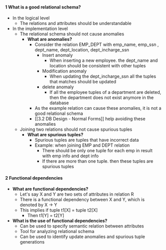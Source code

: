 
#### 1 What is a good relational schema?
- In the logical level
	- The relations and attributes should be understandable
- In the implementation level
	- The relational schema should not cause anomalies
		- **What are anomalies?**
			- Consider the relation EMP_DEPT with emp_name, emp_ssn , dept_name, dept_location, dept_incharge_ssn
				- Insert anomaly
					- When inserting a new employee. the dept_name and location should be consistent with other tuples
				- Modification anomaly
					- When updating the dept_incharge_ssn all the tuples that matches should be updated
				- delete anomaly
					- If all the employee tuples of a department are deleted, then the department does not exist anymore in the database
			- As the example relation can cause these anomalies, it is not a good relational schema
			- [[3.2 DB Design - Normal Forms]] help avoiding these anomalies
	- Joining two relations should not cause spurious tuples
		- **What are spurious tuples?**
			- Spurious tuples are tuples that have incorrect data
			- Example: when joining EMP and DEPT relation 
				- There should be only one tuple for each emp in result with emp info and dept info
				- If there are more than one tuple. then these tuples are spurious tuples


#### 2 Functional dependencies
- **What are functional dependencies?**
	- Let's say X and Y are two sets of attributes in relation R 
	- There is a functional dependency between X and Y, which is denoted by X -> Y
	- This implies if tuple t1\[X] = tuple t2\[X]
		- Then t1\[Y] = t2\[Y]
- **What is the use of functional dependencies?**
	- Can be used to specify semantic relation between attributes
	- Tool for analyzing relational schema
	- Can be used to identify update anomalies and spurious tuple generations